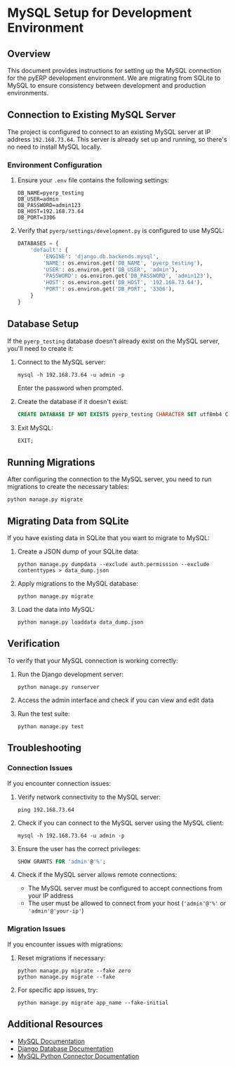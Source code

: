 # MySQL Setup for Development Environment

## Overview

This document provides instructions for setting up the MySQL connection for the pyERP development environment. We are migrating from SQLite to MySQL to ensure consistency between development and production environments.

## Connection to Existing MySQL Server

The project is configured to connect to an existing MySQL server at IP address `192.168.73.64`. This server is already set up and running, so there's no need to install MySQL locally.

### Environment Configuration

1. Ensure your `.env` file contains the following settings:
   ```
   DB_NAME=pyerp_testing
   DB_USER=admin
   DB_PASSWORD=admin123
   DB_HOST=192.168.73.64
   DB_PORT=3306
   ```

2. Verify that `pyerp/settings/development.py` is configured to use MySQL:
   ```python
   DATABASES = {
       'default': {
           'ENGINE': 'django.db.backends.mysql',
           'NAME': os.environ.get('DB_NAME', 'pyerp_testing'),
           'USER': os.environ.get('DB_USER', 'admin'),
           'PASSWORD': os.environ.get('DB_PASSWORD', 'admin123'),
           'HOST': os.environ.get('DB_HOST', '192.168.73.64'),
           'PORT': os.environ.get('DB_PORT', '3306'),
       }
   }
   ```

## Database Setup

If the `pyerp_testing` database doesn't already exist on the MySQL server, you'll need to create it:

1. Connect to the MySQL server:
   ```
   mysql -h 192.168.73.64 -u admin -p
   ```
   Enter the password when prompted.

2. Create the database if it doesn't exist:
   ```sql
   CREATE DATABASE IF NOT EXISTS pyerp_testing CHARACTER SET utf8mb4 COLLATE utf8mb4_unicode_ci;
   ```

3. Exit MySQL:
   ```sql
   EXIT;
   ```

## Running Migrations

After configuring the connection to the MySQL server, you need to run migrations to create the necessary tables:

```
python manage.py migrate
```

## Migrating Data from SQLite

If you have existing data in SQLite that you want to migrate to MySQL:

1. Create a JSON dump of your SQLite data:
   ```
   python manage.py dumpdata --exclude auth.permission --exclude contenttypes > data_dump.json
   ```

2. Apply migrations to the MySQL database:
   ```
   python manage.py migrate
   ```

3. Load the data into MySQL:
   ```
   python manage.py loaddata data_dump.json
   ```

## Verification

To verify that your MySQL connection is working correctly:

1. Run the Django development server:
   ```
   python manage.py runserver
   ```

2. Access the admin interface and check if you can view and edit data

3. Run the test suite:
   ```
   python manage.py test
   ```

## Troubleshooting

### Connection Issues

If you encounter connection issues:

1. Verify network connectivity to the MySQL server:
   ```
   ping 192.168.73.64
   ```

2. Check if you can connect to the MySQL server using the MySQL client:
   ```
   mysql -h 192.168.73.64 -u admin -p
   ```

3. Ensure the user has the correct privileges:
   ```sql
   SHOW GRANTS FOR 'admin'@'%';
   ```

4. Check if the MySQL server allows remote connections:
   - The MySQL server must be configured to accept connections from your IP address
   - The user must be allowed to connect from your host (`'admin'@'%'` or `'admin'@'your-ip'`)

### Migration Issues

If you encounter issues with migrations:

1. Reset migrations if necessary:
   ```
   python manage.py migrate --fake zero
   python manage.py migrate --fake
   ```

2. For specific app issues, try:
   ```
   python manage.py migrate app_name --fake-initial
   ```

## Additional Resources

- [MySQL Documentation](https://dev.mysql.com/doc/)
- [Django Database Documentation](https://docs.djangoproject.com/en/stable/ref/databases/)
- [MySQL Python Connector Documentation](https://dev.mysql.com/doc/connector-python/en/) 